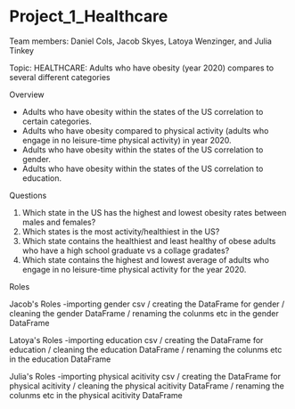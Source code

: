 # Project_1_Healthcare

Team members: Daniel Cols, Jacob Skyes, Latoya Wenzinger, and Julia Tinkey

Topic: HEALTHCARE: Adults who have obesity (year 2020) compares to several different categories

Overview

-	Adults who have obesity within the states of the US correlation to certain categories. 
-	Adults who have obesity compared to physical activity (adults who engage in no leisure-time physical activity) in year 2020. 
-	Adults who have obesity within the states of the US correlation to gender.
-	Adults who have obesity within the states of the US correlation to education.

Questions

1.	Which state in the US has the highest and lowest obesity rates between males and females?
2.	Which states is the most activity/healthiest in the US?
3.	Which state contains the healthiest and least healthy of obese adults who have a high school graduate vs a collage gradates? 
4.	Which state contains the highest and lowest average of adults who engage in no leisure-time physical activity for the year 2020.

Roles

Jacob's Roles
-importing gender csv / creating the DataFrame for gender / cleaning the gender DataFrame / renaming the colunms etc in the gender DataFrame

Latoya's Roles
-importing education csv / creating the DataFrame for education / cleaning the education DataFrame / renaming the colunms etc in the education DataFrame

Julia's Roles
-importing physical acitivity csv / creating the DataFrame for physical acitivity / cleaning the physical acitivity DataFrame / renaming the colunms etc in the physical acitivity DataFrame
